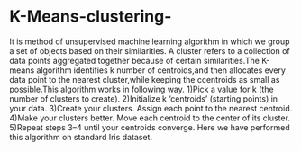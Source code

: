# K-Means-clustering-
It is method of unsupervised machine learning algorithm in which we group a set of objects based on their similarities. A cluster refers to a collection of data points aggregated together because of certain similarities.The K-means algorithm identifies k number of centroids,and then allocates every data point to the nearest cluster,while keeping the ccentroids as small as possible.This algorithm works in following way.  1)Pick a value for k (the number of clusters to create). 2)Initialize k ‘centroids’ (starting points) in your data. 3)Create your clusters. Assign each point to the nearest centroid. 4)Make your clusters better. Move each centroid to the center of its cluster. 5)Repeat steps 3–4 until your centroids converge. Here we have performed this algorithm on standard Iris dataset.
